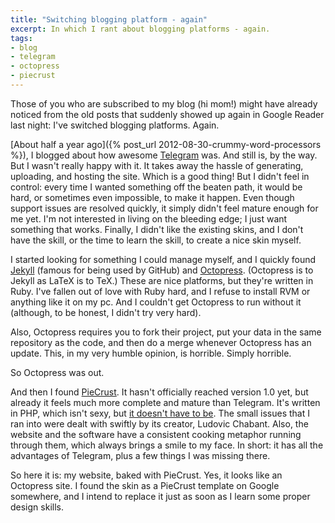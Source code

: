 ```yaml
---
title: "Switching blogging platform - again"
excerpt: In which I rant about blogging platforms - again.
tags:
- blog
- telegram
- octopress
- piecrust
---
```

Those of you who are subscribed to my blog (hi mom!) might have already noticed from the old posts that suddenly showed up again in Google Reader last night: I've switched blogging platforms. Again.

[About half a year ago]({% post_url 2012-08-30-crummy-word-processors %}), I blogged about how awesome [Telegram](https://telegr.am) was. And still is, by the way. But I wasn't really happy with it. It takes away the hassle of generating, uploading, and hosting the site. Which is a good thing! But I didn't feel in control: every time I wanted something off the beaten path, it would be hard, or sometimes even impossible, to make it happen. Even though support issues are resolved quickly, it simply didn't feel mature enough for me yet. I'm not interested in living on the bleeding edge; I just want something that works. Finally, I didn't like the existing skins, and I don't have the skill, or the time to learn the skill, to create a nice skin myself.

I started looking for something I could manage myself, and I quickly found [Jekyll](http://jekyllbootstrap.com/) (famous for being used by GitHub) and [Octopress](http://octopress.org/). (Octopress is to Jekyll as LaTeX is to TeX.) These are nice platforms, but they're written in Ruby. I've fallen out of love with Ruby hard, and I refuse to install RVM or anything like it on my pc. And I couldn't get Octopress to run without it (although, to be honest, I didn't try very hard).

Also, Octopress requires you to fork their project, put your data in the same repository as the code, and then do a merge whenever Octopress has an update. This, in my very humble opinion, is horrible. Simply horrible.

So Octopress was out.

And then I found [PieCrust](http://bolt80.com/piecrust/). It hasn't officially reached version 1.0 yet, but already it feels much more complete and mature than Telegram. It's written in PHP, which isn't sexy, but [it doesn't have to be](http://beust.com/weblog/2011/08/09/i-like-php/). The small issues that I ran into were dealt with swiftly by its creator, Ludovic Chabant. Also, the website and the software have a consistent cooking metaphor running through them, which always brings a smile to my face. In short: it has all the advantages of Telegram, plus a few things I was missing there.

So here it is: my website, baked with PieCrust. Yes, it looks like an Octopress site. I found the skin as a PieCrust template on Google somewhere, and I intend to replace it just as soon as I learn some proper design skills.
